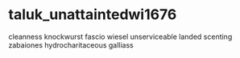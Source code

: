 # taluk_unattaintedwi1676
cleanness knockwurst fascio wiesel unserviceable landed scenting zabaiones hydrocharitaceous galliass 
